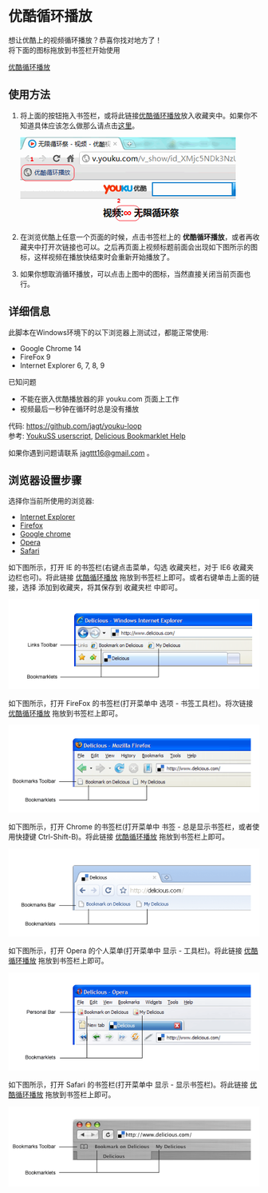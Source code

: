 <!DOCTYPE html>
<html>
<head>
    <meta charset="utf-8"/>
    <title>优酷循环播放</title>
    <meta name="description" content="在浏览器中循环播放优酷视频。">
    <meta name="keywords" content="youku-loop, youku, loop, javascripts, bookmarklet,优酷,视频,自动,重复,单曲,循环,循环播放,重放,浏览器插件,书签,收藏夹插件" />
    <link rel="stylesheet" href="layout.css" />
    <!-- Javascript at the bottom for fast page loading -->
    <!-- Grab Google CDN's jQuery. fall back to local if necessary --> 
    <script src="http://ajax.googleapis.com/ajax/libs/jquery/1.6.4/jquery.min.js"></script>
    <script>!window.jQuery && document.write('<script src="jquery-1.6.4.min.js"><\/script>')</script>
</head>
<body>
<div id="wrapper">

优酷循环播放
============


<span id="intro">想让优酷上的视频循环播放？恭喜你找对地方了！<br />将下面的图标拖放到书签栏开始使用</span>

<div id="buttondiv">
    <a id="bigbutton" href="__this_is_to_be_replaced__" title="优酷循环播放">优酷循环播放</a>
</div>

## 使用方法

1.  将上面的按钮拖入书签栏，或将此链接[优酷循环播放][1]放入收藏夹中。如果你不知道具体应该怎么做那么请点击[这里][2]。

    ![test](howto.png)

2.  在浏览优酷上任意一个页面的时候，点击书签栏上的 **优酷循环播放**，或者再收藏夹中打开次链接也可以。之后再页面上视频标题前面会出现如下图所示的图标，这样视频在播放快结束时会重新开始播放了。

3.  如果你想取消循环播放，可以点击上图中的图标，当然直接关闭当前页面也行。

## 详细信息

此脚本在Windows环境下的以下浏览器上测试过，都能正常使用:

* Google Chrome 14
* FireFox 9
* Internet Explorer 6, 7, 8, 9


已知问题


* 不能在嵌入优酷播放器的非 youku.com 页面上工作
* 视频最后一秒钟在循环时总是没有播放

代码: <https://github.com/jagt/youku-loop>  
参考: [YoukuSS userscript](http://userscripts.org/scripts/show/84972), [Delicious Bookmarklet Help](http://www.delicious.com/help/bookmarklets)

如果你遇到问题请联系 <jagttt16@gmail.com> 。

<h2 id="tutor">浏览器设置步骤</h2>

选择你当前所使用的浏览器:

<ul>
    <li><a class="tabanchor tabactivate" id="tie" href="#msie">Internet Explorer</a></li>
    <li><a class="tabanchor" id="tff" href="#firefox">Firefox</a></li>
    <li><a class="tabanchor" id="tcm" href="#chrome">Google chrome</a></li>
    <li><a class="tabanchor" id="toa" href="#opera">Opera</a></li>
    <li><a class="tabanchor" id="tsa" href="#safari">Safari</a></li>
</ul>

<div id="msie" class="tabs tutactivate">

如下图所示，打开 IE 的书签栏(右键点击菜单，勾选 收藏夹栏，对于 IE6 收藏夹边栏也可)。将此链接 [优酷循环播放][1] 拖放到书签栏上即可。或者右键单击上面的链接，选择 添加到收藏夹，将其保存到 收藏夹栏 中即可。

![IE 书签栏](ie.png)


</div>


<div id="firefox" class="tabs">

如下图所示，打开 FireFox 的书签栏(打开菜单中 选项 - 书签工具栏)。将次链接 [优酷循环播放][1] 拖放到书签栏上即可。

![FireFox 书签栏](firefox.png)

</div>

<div id="chrome" class="tabs">

如下图所示，打开 Chrome 的书签栏(打开菜单中 书签 - 总是显示书签栏，或者使用快捷键 Ctrl-Shift-B)。将此链接 [优酷循环播放][1] 拖放到书签栏上即可。

![Google Chrome 书签栏](chrome.png)

</div>

<div id="opera" class="tabs">

如下图所示，打开 Opera 的个人菜单(打开菜单中 显示 - 工具栏)。将此链接 [优酷循环播放][1] 拖放到书签栏上即可。

![Opera 书签栏](opera.png)

</div>

<div id="safari" class="tabs">

如下图所示，打开 Safari 的书签栏(打开菜单中 显示 - 显示书签栏)。将此链接 [优酷循环播放][1] 拖放到书签栏上即可。

![Safari 书签栏](safari.png)

</div>

[1]: __this_is_to_be_replaced__ "优酷循环播放"
[2]: #tutor "具体方法"


</div><!-- end of wrapper -->

<script type="text/javascript">
$(function(){
    // stupid tabs implementation
    $('.tabs').hide();
    $('.tabanchor').removeClass('tabactivate');
    if ($.browser.msie) {
       $('#msie').addClass('tutactivate').show();
       $('#tie').addClass('tabactivate');
    } else if($.browser.safari) {
       $('#chrome').addClass('tutactivate').show();
       $('#tcm').addClass('tabactivate');
    } else if($.browser.opera) {
       $('#opera').addClass('tutactivate').show();
       $('#toa').addClass('tabactivate');
    } else if($.browser.mozilla) {
       $('#firefox').addClass('tutactivate').show();
       $('#tff').addClass('tabactivate');
    } else {
       $('.tutactivate').show()
       $('#tie').addClass('tabactivate');
    }

    $('.tabanchor').click(function(e){
        e.preventDefault();
        $('.tabactivate').removeClass('tabactivate');
        $(this).addClass('tabactivate');
        $('.tabs').hide();
        $( $(this).attr('href') ).addClass('tutactivate').show();
    });

    $('#bigbutton').click(function(e){
        alert('请将图标拖放到书签栏，或者右键单击图标选择添加到收藏夹。');
        e.preventDefault();
    });

}());
</script>
</body>
